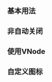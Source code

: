 <script setup>
import BaseExample from "../../examples/message/base.vue"
import BaseExampleCode from "../../examples/message/base.vue?raw"

import SwitchExample from "../../examples/message/switch.vue"
import SwitchExampleCode from "../../examples/message/switch.vue?raw"

import VNodeExample from "../../examples/message/vnode.vue"
import VNodeExampleCode from "../../examples/message/vnode.vue?raw"

import CustomIconExample from "../../examples/message/custom-icon.vue"
import CustomIconExampleCode from "../../examples/message/custom-icon.vue?raw"
</script>

### 基本用法

<ExamplePreview :code="BaseExampleCode">
  <BaseExample />
</ExamplePreview>

### 非自动关闭

<ExamplePreview :code="SwitchExampleCode">
  <SwitchExample />
</ExamplePreview>

### 使用VNode

<ExamplePreview :code="VNodeExampleCode">
  <VNodeExample />
</ExamplePreview>

### 自定义图标

<ExamplePreview :code="CustomIconExampleCode">
  <CustomIconExample />
</ExamplePreview>
